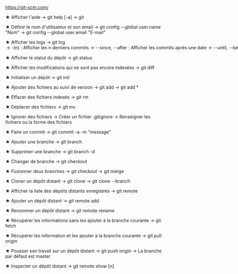 https://git-scm.com/

★ Afficher l'aide
   → git help [-a]
   → git

★ Définir le nom d'utilisateur et son email
   → git config --global user.name "Nom"
   → git config --global user.email "E-mail"

★ Afficher les logs
   → git log <option>
       → -(n) : Afficher les n derniers commits
       → --since, --after : Afficher les commits après une date
       → --until, --before : Afficher les commits avant une date
       → --author : Afficher les commits d'un auteur
       → -S : Afficher les commits contenant la chaîne de caractères

★ Afficher le statut du dépôt
   → git status

★ Afficher les modifications qui ne sont pas encore indexées
   → git diff

★ Initialiser un dépôt
   → git init

★ Ajouter des fichiers au suivi de version
   → git add <fichier>
   → git add *

★ Effacer des fichiers indexés
   → git rm <fichier>

★ Déplacer des fichiers
   → git mv <src> <dst>

★ Ignorer des fichiers
   → Créer un fichier .gitignore
   → Renseigner les fichiers ou la forme des fichiers

★ Faire un commit
   → git commit -a -m "message"

★ Ajouter une branche
   → git branch <branche>

★ Supprimer une branche
   → git branch -d <branche>

★ Changer de branche
   → git checkout <branche>

★ Fusionner deux branches
   → git checkout <dst>
   → git merge <src>

★ Cloner un dépôt distant
   → git clone <url>
   → git clone <url> --branch <branche>

★ Afficher la liste des dépôts distants enregistrés
   → git remote

★ Ajouter un dépôt distant
   → git remote add <nom> <url>

★ Renommer un dépôt distant
   → git remote rename <ancien> <nouveau>

★ Récupérer les informations sans les ajouter à la branche courante
   → git fetch <nom>

★ Récupérer les information et les ajouter à la branche courante
   → git pull origin <branch>

★ Pousser son travail sur un dépôt distant
   → git push origin <branch>
   → La branche par défaut est master

★ Inspecter un dépôt distant
   → git remote show [n]
